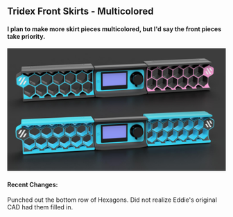 ## Tridex Front Skirts - Multicolored
#### I plan to make more skirt pieces multicolored, but I'd say the front pieces take priority. 
![Tridex_Front_Skirts](https://github.com/ExaltedStudios/Voron-Tridex-Mods---Idex/blob/main/Images/Tridex_Multicolored_Skirts2.jpg?raw=false)

#### Recent Changes:
Punched out the bottom row of Hexagons. Did not realize Eddie's original CAD had them filled in. 
